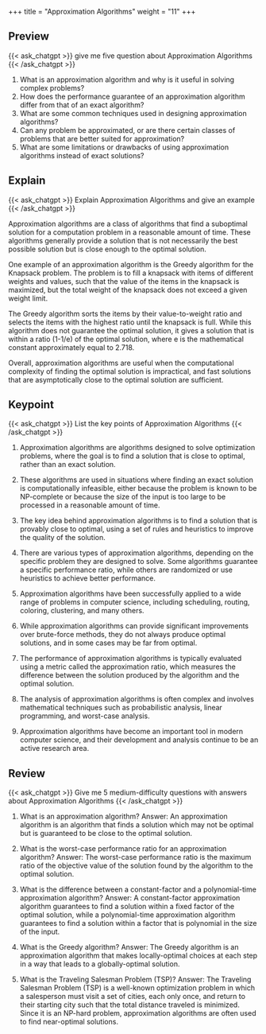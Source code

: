 +++
title = "Approximation Algorithms"
weight = "11"
+++
## Preview
{{< ask_chatgpt >}}
give me five question about Approximation Algorithms
{{< /ask_chatgpt >}}



1. What is an approximation algorithm and why is it useful in solving complex problems?
2. How does the performance guarantee of an approximation algorithm differ from that of an exact algorithm?
3. What are some common techniques used in designing approximation algorithms?
4. Can any problem be approximated, or are there certain classes of problems that are better suited for approximation?
5. What are some limitations or drawbacks of using approximation algorithms instead of exact solutions?   

## Explain
{{< ask_chatgpt >}}
Explain Approximation Algorithms and give an example
{{< /ask_chatgpt >}}



Approximation algorithms are a class of algorithms that find a suboptimal solution for a computation problem in a reasonable amount of time. These algorithms generally provide a solution that is not necessarily the best possible solution but is close enough to the optimal solution.

One example of an approximation algorithm is the Greedy algorithm for the Knapsack problem. The problem is to fill a knapsack with items of different weights and values, such that the value of the items in the knapsack is maximized, but the total weight of the knapsack does not exceed a given weight limit.

The Greedy algorithm sorts the items by their value-to-weight ratio and selects the items with the highest ratio until the knapsack is full. While this algorithm does not guarantee the optimal solution, it gives a solution that is within a ratio (1-1/e) of the optimal solution, where e is the mathematical constant approximately equal to 2.718.

Overall, approximation algorithms are useful when the computational complexity of finding the optimal solution is impractical, and fast solutions that are asymptotically close to the optimal solution are sufficient.   

## Keypoint
{{< ask_chatgpt >}}
List the key points of Approximation Algorithms
{{< /ask_chatgpt >}}



1. Approximation algorithms are algorithms designed to solve optimization problems, where the goal is to find a solution that is close to optimal, rather than an exact solution.

2. These algorithms are used in situations where finding an exact solution is computationally infeasible, either because the problem is known to be NP-complete or because the size of the input is too large to be processed in a reasonable amount of time.

3. The key idea behind approximation algorithms is to find a solution that is provably close to optimal, using a set of rules and heuristics to improve the quality of the solution.

4. There are various types of approximation algorithms, depending on the specific problem they are designed to solve. Some algorithms guarantee a specific performance ratio, while others are randomized or use heuristics to achieve better performance.

5. Approximation algorithms have been successfully applied to a wide range of problems in computer science, including scheduling, routing, coloring, clustering, and many others.

6. While approximation algorithms can provide significant improvements over brute-force methods, they do not always produce optimal solutions, and in some cases may be far from optimal.

7. The performance of approximation algorithms is typically evaluated using a metric called the approximation ratio, which measures the difference between the solution produced by the algorithm and the optimal solution.

8. The analysis of approximation algorithms is often complex and involves mathematical techniques such as probabilistic analysis, linear programming, and worst-case analysis.

9. Approximation algorithms have become an important tool in modern computer science, and their development and analysis continue to be an active research area.   

## Review
{{< ask_chatgpt >}}
Give me 5 medium-difficulty questions with answers about Approximation Algorithms
{{< /ask_chatgpt >}}



1) What is an approximation algorithm?
Answer: An approximation algorithm is an algorithm that finds a solution which may not be optimal but is guaranteed to be close to the optimal solution.

2) What is the worst-case performance ratio for an approximation algorithm?
Answer: The worst-case performance ratio is the maximum ratio of the objective value of the solution found by the algorithm to the optimal solution.

3) What is the difference between a constant-factor and a polynomial-time approximation algorithm?
Answer: A constant-factor approximation algorithm guarantees to find a solution within a fixed factor of the optimal solution, while a polynomial-time approximation algorithm guarantees to find a solution within a factor that is polynomial in the size of the input.

4) What is the Greedy algorithm?
Answer: The Greedy algorithm is an approximation algorithm that makes locally-optimal choices at each step in a way that leads to a globally-optimal solution.

5) What is the Traveling Salesman Problem (TSP)?
Answer: The Traveling Salesman Problem (TSP) is a well-known optimization problem in which a salesperson must visit a set of cities, each only once, and return to their starting city such that the total distance traveled is minimized. Since it is an NP-hard problem, approximation algorithms are often used to find near-optimal solutions.   

